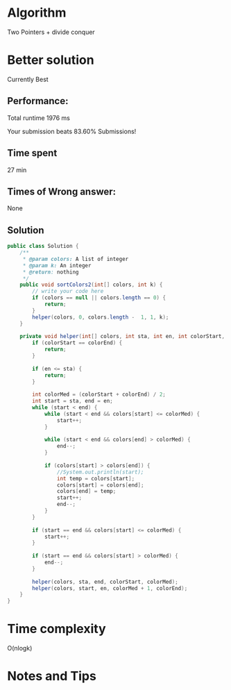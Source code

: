 # Algorithm

Two Pointers + divide conquer

# Better solution

Currently Best

## Performance:

Total runtime 1976 ms

Your submission beats 83.60% Submissions!

## Time spent

27 min 

## Times of Wrong answer:

None

## Solution

```java
public class Solution {
    /**
     * @param colors: A list of integer
     * @param k: An integer
     * @return: nothing
     */
    public void sortColors2(int[] colors, int k) {
        // write your code here
        if (colors == null || colors.length == 0) {
            return;
        }
        helper(colors, 0, colors.length -  1, 1, k);
    }
    
    private void helper(int[] colors, int sta, int en, int colorStart, int colorEnd) {
        if (colorStart == colorEnd) {
            return;
        }
        
        if (en <= sta) {
            return;
        }
        
        int colorMed = (colorStart + colorEnd) / 2;
        int start = sta, end = en;
        while (start < end) {
            while (start < end && colors[start] <= colorMed) {
                start++;
            }
            
            while (start < end && colors[end] > colorMed) {
                end--;
            }
            
            if (colors[start] > colors[end]) {
                //System.out.println(start);
                int temp = colors[start];
                colors[start] = colors[end];
                colors[end] = temp;
                start++;
                end--;
            }
        }
        
        if (start == end && colors[start] <= colorMed) {
            start++;
        }
        
        if (start == end && colors[start] > colorMed) {
            end--;
        }
        
        helper(colors, sta, end, colorStart, colorMed);
        helper(colors, start, en, colorMed + 1, colorEnd);
    }
}
```

# Time complexity

O(nlogk)

# Notes and Tips

